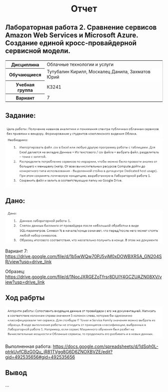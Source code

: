<h1 style="text-align: center">Отчет</h1>

<h2>
Лабораторная работа 2. Сравнение сервисов Amazon Web Services и Microsoft Azure. Создание единой кросс-провайдерной сервисной модели.
</h2>

<table style="outline: none; border: 1px solid #ccc">
<tbody>
    <tr>
    <th>Дисциплина</th>
        <td>Облачные технологии и услуги</td>
    </tr>
    <tr style="background: #fff;">
        <th>Обучающиеся</th>
        <td>Тутубалин Кирилл, Москалец Данила, Захматов Юрий</td>
    </tr>
    <tr>
    <th>Учебная группа</th>
        <td>К3241</td>
    </tr>
    <tr>
    <th>Вариант</th>
        <td>7</td>
    </tr>
    </tbody>
</table>

## Задание:
![Цель](assets/1.png)
![Задание](assets/2.png)

## Дано: 
![Дано](assets/3.png)
<p>Вариант 7: <a target="_blank" href='https://drive.google.com/file/d/1b5wWQw70PJ5vjM0xDOWBXRSA_GN204SR/view?usp=drive_link'>https://drive.google.com/file/d/1b5wWQw70PJ5vjM0xDOWBXRSA_GN204SR/view?usp=drive_link</a></p>
<p>Образец: <a target="_blank" href='https://drive.google.com/file/d/1NocJXRGEZoTfrsr8DUIY4GCZUAZN08XV/view?usp=drive_link'>https://drive.google.com/file/d/1NocJXRGEZoTfrsr8DUIY4GCZUAZN08XV/view?usp=drive_link</a></p>


## Ход рабрты
![алгоритм работы](assets/4.png)
<p>Выполненная работа: <a target="_blank" href="https://docs.google.com/spreadsheets/d/1dSqh0L-ptrkUvfCBzG0Qu_jR81TVgg8G6D6ZNOXBVZE/edit?gid=492535656#gid=492535656">https://docs.google.com/spreadsheets/d/1dSqh0L-ptrkUvfCBzG0Qu_jR81TVgg8G6D6ZNOXBVZE/edit?gid=492535656#gid=492535656</a></p>

## Вывод
<p>...</p>